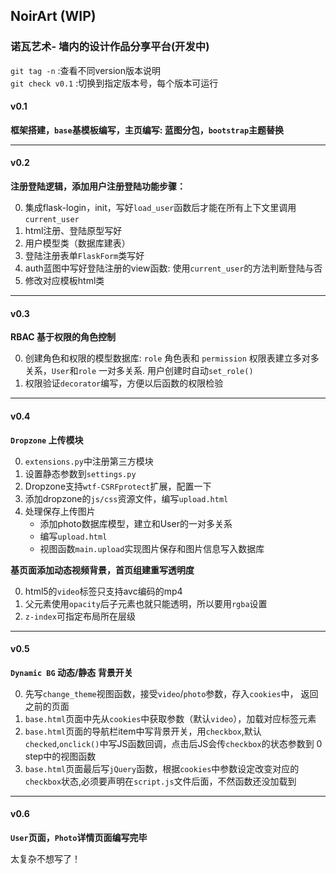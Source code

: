 ## NoirArt (WIP)
### 诺瓦艺术- 墙内的设计作品分享平台(开发中)      

`git tag -n` :查看不同version版本说明      
`git check v0.1` :切换到指定版本号，每个版本可运行

#### **v0.1**
**框架搭建，`base`基模板编写，主页编写: 蓝图分包，`bootstrap`主题替换**

-------

#### **v0.2**
**注册登陆逻辑，添加用户注册登陆功能步骤：**

0. 集成flask-login，init，写好`load_user`函数后才能在所有上下文里调用`current_user`
1. html注册、登陆原型写好 
2. 用户模型类（数据库建表） 
3. 登陆注册表单`FlaskForm`类写好 
4. auth蓝图中写好登陆注册的view函数: 使用`current_user`的方法判断登陆与否
5. 修改对应模板html类     

------

#### **v0.3**
**RBAC 基于权限的角色控制**

0. 创建角色和权限的模型数据库: `role` 角色表和 `permission` 权限表建立多对多关系，`User`和`role` 一对多关系. 用户创建时自动`set_role()`
1. 权限验证`decorator`编写，方便以后函数的权限检验

-----

#### **v0.4**
**`Dropzone` 上传模块**

0. `extensions.py`中注册第三方模块
1. 设置静态参数到`settings.py`
2. Dropzone支持`wtf-CSRFprotect`扩展，配置一下
3. 添加dropzone的`js/css`资源文件，编写`upload.html`
4. 处理保存上传图片
    - 添加photo数据库模型，建立和User的一对多关系
    - 编写`upload.html`
    - 视图函数`main.upload`实现图片保存和图片信息写入数据库


**基页面添加动态视频背景，首页组建重写透明度**

0. html5的`video`标签只支持avc编码的mp4
1. 父元素使用`opacity`后子元素也就只能透明，所以要用`rgba`设置
2. `z-index`可指定布局所在层级

------

#### **v0.5**
**`Dynamic BG` 动态/静态 背景开关**

0. 先写`change_theme`视图函数，接受`video`/`photo`参数，存入`cookies`中， 返回之前的页面
1. `base.html`页面中先从`cookies`中获取参数（默认`video`），加载对应标签元素
2. `base.html`页面的导航栏item中写背景开关，用`checkbox`,默认`checked`,`onclick()`中写JS函数回调，点击后JS会传`checkbox`的状态参数到 0 step中的视图函数
3. `base.html`页面最后写`jQuery`函数，根据`cookies`中参数设定改变对应的`checkbox`状态,必须要声明在`script.js`文件后面，不然函数还没加载到

------

#### **v0.6**
**`User`页面，`Photo`详情页面编写完毕**

太复杂不想写了！